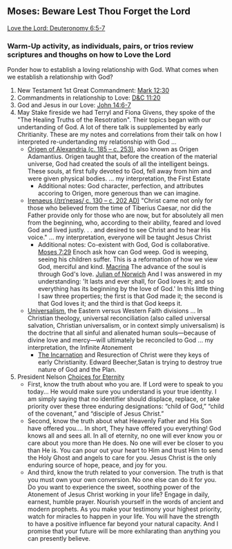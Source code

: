 ## Moses: Beware Lest Thou Forget the Lord

[Love the Lord: Deuteronomy 6:5-7](https://www.churchofjesuschrist.org/study/scriptures/ot/deut/6?lang=eng&id=5-7#p3)

### Warm-Up activity, as individuals, pairs, or trios review scriptures and thoughs on how to Love the Lord
Ponder how to establish a loving relationship with God. What comes when we establish a relationship with God?  
1. New Testament 1st Great Commandment: [Mark 12:30](https://www.churchofjesuschrist.org/study/scriptures/nt/mark/12?lang=eng&id=30#p29)
2. Commandments in relationship to Love: [D&C 11:20](https://www.churchofjesuschrist.org/study/scriptures/dc-testament/dc/11?lang=eng&id=20#p19)
3. God and Jesus in our Love: [John 14:6-7](https://www.churchofjesuschrist.org/study/scriptures/nt/john/14?lang=eng&id=6-7#p5)
4. May Stake fireside we had Terryl and Fiona Givens, they spoke of the "The Healing Truths of the Resotration".  Their topics began with our undertanding of God.  A lot of there talk is supplemented by early Chritianity.  These are my notes and correlations from their talk on how I interpreted re-undertanding my relationship with God ...
    * [Origen of Alexandria (c. 185 – c. 253)](https://en.wikipedia.org/wiki/Origen), also known as Origen Adamantius. Origen taught that, before the creation of the material universe, God had created the souls of all the intelligent beings. These souls, at first fully devoted to God, fell away from him and were given physical bodies. ... my interpretation, the First Estate
        * Additional notes: God character, perfection, and attributes accoring to Origen, more generous than we can imagine.
    * [Irenaeus (/ɪrɪˈneɪəs/ c. 130 – c. 202 AD)](https://en.wikipedia.org/wiki/Irenaeus) "Christ came not only for those who believed from the time of Tiberius Caesar, nor did the Father provide only for those who are now, but for absolutely all men from the beginning, who, according to their ability, feared and loved God and lived justly. . . and desired to see Christ and to hear His voice." ... my interpretation, everyone will be taught Jesus Christ
        * Additional notes: Co-existent with God, God is collaborative.  [Moses 7:29](https://www.churchofjesuschrist.org/study/scriptures/pgp/moses/7?lang=eng&id=29#p27) Enoch ask how can God weep.  God is weeping, seeing his children suffer.  This is a reformation of how we view God, merciful and kind.  [Macrina](https://en.wikipedia.org/wiki/Macrina_the_Younger) The advance of the soul is through God's love. [Julian of Norwich](https://en.wikipedia.org/wiki/Revelations_of_Divine_Love) And I was answered in my understanding: 'It lasts and ever shall, for God loves it; and so everything has its beginning by the love of God.' In this little thing I saw three properties; the first is that God made it; the second is that God loves it; and the third is that God keeps it.
    * [Universalism](https://en.wikipedia.org/wiki/Universalism), the Eastern versus Western Faith divisions ... In Christian theology, universal reconciliation (also called universal salvation, Christian universalism, or in context simply universalism) is the doctrine that all sinful and alienated human souls—because of divine love and mercy—will ultimately be reconciled to God ... my interpretation, the Infinite Atonement
        * <a href="https://en.wikipedia.org/wiki/Incarnation_(Christianity)">The Incarnation</a> and Resurection of Christ were they keys of early Christianity. Edward Beecher,Satan is trying to destroy true nature of God and the Plan.
5. President Nelson [Choices for Eternity](https://www.churchofjesuschrist.org/study/broadcasts/worldwide-devotional-for-young-adults/2022/05/12nelson?lang=eng) 
   * First, know the truth about who you are.  If Lord were to speak to you today... He would make sure you understand is your true identity.  I am simply saying that no identifier should displace, replace, or take priority over these three enduring designations: “child of God,” “child of the covenant,” and “disciple of Jesus Christ.”
   * Second, know the truth about what Heavenly Father and His Son have offered you....  In short, They have offered you everything!  God knows all and sees all. In all of eternity, no one will ever know you or care about you more than He does. No one will ever be closer to you than He is. You can pour out your heart to Him and trust Him to send the Holy Ghost and angels to care for you.  Jesus Christ is the only enduring source of hope, peace, and joy for you.
   * And third, know the truth related to your conversion.  The truth is that you must own your own conversion. No one else can do it for you.  Do you want to experience the sweet, soothing power of the Atonement of Jesus Christ working in your life?  Engage in daily, earnest, humble prayer. Nourish yourself in the words of ancient and modern prophets.  As you make your testimony your highest priority, watch for miracles to happen in your life.  You will have the strength to have a positive influence far beyond your natural capacity. And I promise that your future will be more exhilarating than anything you can presently believe.
